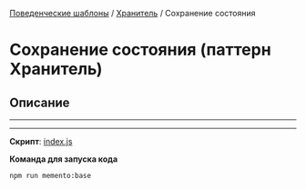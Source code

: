 [Поведенческие шаблоны](../../#readme) / [Хранитель](../#readme) / Сохранение состояния


# Сохранение состояния (паттерн Хранитель)

## Описание

***
***

**Скрипт**: [index.js](./index.js)

**Команда для запуска кода**

```
npm run memento:base
```
